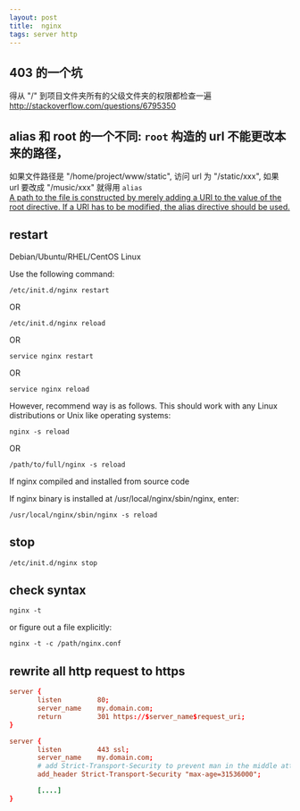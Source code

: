 ```yaml
---
layout: post
title:  nginx
tags: server http
---
```


## 403 的一个坑
得从 "/" 到项目文件夹所有的父级文件夹的权限都检查一遍
http://stackoverflow.com/questions/6795350

## alias 和 root 的一个不同: `root` 构造的 url 不能更改本来的路径，
如果文件路径是 "/home/project/www/static", 访问 url 为 "/static/xxx", 如果 url 要改成 "/music/xxx" 就得用 `alias`  
[A path to the file is constructed by merely adding a URI to the value of the root directive. If a URI has to be modified, the alias directive should be used.](http://nginx.org/en/docs/http/ngx_http_core_module.html#root)


## restart

Debian/Ubuntu/RHEL/CentOS Linux

Use the following command:

    /etc/init.d/nginx restart

OR

    /etc/init.d/nginx reload

OR

    service nginx restart

OR

    service nginx reload

However, recommend way is as follows. This should work with any Linux distributions or Unix like operating systems:

    nginx -s reload

OR

    /path/to/full/nginx -s reload

If nginx compiled and installed from source code

If nginx binary is installed at /usr/local/nginx/sbin/nginx, enter:

    /usr/local/nginx/sbin/nginx -s reload

## stop

    /etc/init.d/nginx stop
    
## check syntax

    nginx -t

or figure out a file explicitly:  

    nginx -t -c /path/nginx.conf
    
## rewrite all http request to https

```conf
server {
       listen         80;
       server_name    my.domain.com;
       return         301 https://$server_name$request_uri;
}

server {
       listen         443 ssl;
       server_name    my.domain.com;
       # add Strict-Transport-Security to prevent man in the middle attacks
       add_header Strict-Transport-Security "max-age=31536000"; 

       [....]
}
```
